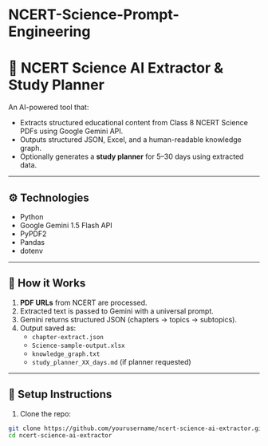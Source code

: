 # NCERT-Science-Prompt-Engineering

# 📘 NCERT Science AI Extractor & Study Planner

An AI-powered tool that:
- Extracts structured educational content from Class 8 NCERT Science PDFs using Google Gemini API.
- Outputs structured JSON, Excel, and a human-readable knowledge graph.
- Optionally generates a **study planner** for 5–30 days using extracted data.

---

## ⚙️ Technologies
- Python
- Google Gemini 1.5 Flash API
- PyPDF2
- Pandas
- dotenv

---

## 🧠 How it Works

1. **PDF URLs** from NCERT are processed.
2. Extracted text is passed to Gemini with a universal prompt.
3. Gemini returns structured JSON (chapters → topics → subtopics).
4. Output saved as:
   - `chapter-extract.json`
   - `Science-sample-output.xlsx`
   - `knowledge_graph.txt`
   - `study_planner_XX_days.md` (if planner requested)

---

## 🚀 Setup Instructions

1. Clone the repo:
```bash
git clone https://github.com/yourusername/ncert-science-ai-extractor.git
cd ncert-science-ai-extractor
